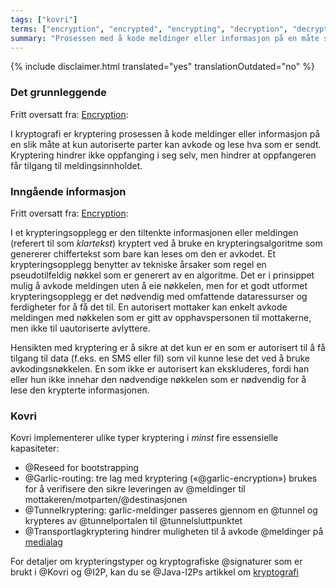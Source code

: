 ```yaml
---
tags: ["kovri"]
terms: ["encryption", "encrypted", "encrypting", "decryption", "decrypted", "decrypting", "kryptering", "kryptert", "avkoding", "avkodet"]
summary: "Prosessen med å kode meldinger eller informasjon på en måte som bare autoriserte parter kan avkode og lese"
---
```


{% include disclaimer.html translated="yes" translationOutdated="no" %}
### Det grunnleggende

Fritt oversatt fra: [Encryption](https://en.wikipedia.org/wiki/Encryption):

>
I kryptografi er kryptering prosessen å kode meldinger eller informasjon på en slik måte at kun autoriserte parter kan avkode og lese hva som er sendt. Kryptering hindrer ikke oppfanging i seg selv, men hindrer at oppfangeren får tilgang til meldingsinnholdet.

### Inngående informasjon

Fritt oversatt fra: [Encryption](https://en.wikipedia.org/wiki/Encryption):

>
I et krypteringsopplegg er den tiltenkte informasjonen eller meldingen (referert til som *klartekst*) kryptert ved å bruke en krypteringsalgoritme som genererer chiffertekst som bare kan leses om den er avkodet. Et krypteringsopplegg benytter av tekniske årsaker som regel en pseudotilfeldig nøkkel som er generert av en algoritme. Det er i prinsippet mulig å avkode meldingen uten å eie nøkkelen, men for et godt utformet krypteringsopplegg er det nødvendig med omfattende dataressurser og ferdigheter for å få det til. En autorisert mottaker kan enkelt avkode meldingen med nøkkelen som er gitt av opphavspersonen til mottakerne, men ikke til uautoriserte avlyttere.

>
Hensikten med kryptering er å sikre at det kun er en som er autorisert til å få tilgang til data (f.eks. en SMS eller fil) som vil kunne lese det ved å bruke avkodingsnøkkelen. En som ikke er autorisert kan ekskluderes, fordi han eller hun ikke innehar den nødvendige nøkkelen som er nødvendig for å lese den krypterte informasjonen.

### Kovri

Kovri implementerer ulike typer kryptering i *minst* fire essensielle kapasiteter:

- @Reseed for bootstrapping
- @Garlic-routing: tre lag med kryptering («@garlic-encryption») brukes for å verifisere den sikre leveringen av @meldinger til mottakeren/motparten/@destinasjonen
- @Tunnelkryptering: garlic-meldinger passeres gjennom en @tunnel og krypteres av @tunnelportalen til @tunnelsluttpunktet
- @Transportlagkryptering hindrer muligheten til å avkode @meldinger på [medialag](https://en.wikipedia.org/wiki/OSI_model)

For detaljer om krypteringstyper og kryptografiske @signaturer som er brukt i @Kovri og @I2P, kan du se @Java-I2Ps artikkel om [kryptografi](https://geti2p.net/spec/cryptography)
